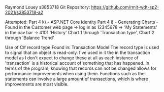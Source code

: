 Raymond Louey
s3853718 
Git Repository: https://github.com/rmit-wdt-sp2-2021/s3853718-a2

Attempted: Part 4 k) - ASP.NET Core Identity
	   Part 4 l) - Generating Charts - Found in the Customer web page -> log in as 12345678 -> 'My Statements' in the nav bar -> 4101 'History'
		     Chart 1 through 'Transaction type', Chart 2 through 'Balance Trend'

Use of C# record type
Found in: Transaction Model
The record type is used to signal that an object is read-only. I've used in it the in the transaction model as I don't expect
to change these at all as each instance of 'transaction' is a historical account of something that has happened. In terms of the
program, knowing that records can not be changed allows for performance improvements when using them. Functions such as the statements
can involve a large amount of transactions, which is where improvements are most visible.